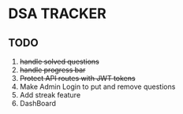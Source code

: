 # DSA TRACKER

## TODO

<ol>
<li>
    <s>handle solved questions</s> 
 </li>
 <li>
<s>handle progress bar</s> 
 </li>

 <li>
 <s>Protect API routes with JWT tokens</s>
 </li>

<li>
Make Admin Login to put and remove questions

 </li>
 <li>
Add streak feature

 </li>
 <li>
DashBoard

 </li>
 </ol>
